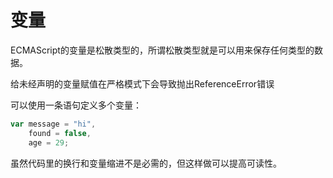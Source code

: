 # 变量

ECMAScript的变量是松散类型的，所谓松散类型就是可以用来保存任何类型的数据。

给未经声明的变量赋值在严格模式下会导致抛出ReferenceError错误

可以使用一条语句定义多个变量：
```js
var message = "hi",
    found = false,
    age = 29;
```

虽然代码里的换行和变量缩进不是必需的，但这样做可以提高可读性。